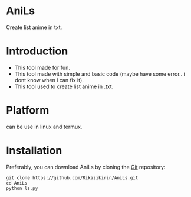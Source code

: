 # AniLs
Create list anime in txt.
# Introduction
- This tool made for fun.
- This tool made with simple and basic code (maybe have some error.. i dont know when i can fix it).
- This tool used to create list anime in .txt.

# Platform
  can be use in linux and termux.

# Installation
   Preferably, you can download AniLs by cloning the [Git](https://github.com/Rikazikirin/AniLs.git) repository:

    git clone https://github.com/Rikazikirin/AniLs.git
    cd AniLs
    python ls.py
